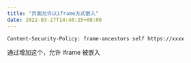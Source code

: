 ```yaml
---
title: "页面允许以iframe方式嵌入"
date: 2022-03-27T14:48:25+08:00
---
```


```shell
Content-Security-Policy: frame-ancestors self https://xxxx
```

通过增加这个，允许 iframe 被嵌入
